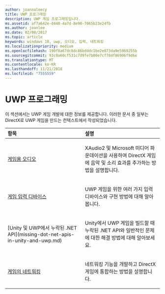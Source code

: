 ```yaml
---
author: joannaleecy
title: UWP 프로그래밍
description: UWP 게임 프로그래밍입니다.
ms.assetid: af7a642e-d448-4a7d-8e90-7065b23e24fb
ms.author: joanlee
ms.date: 02/08/2017
ms.topic: article
keywords: windows 10, uwp, 오디오, 입력, 네트워킹
ms.localizationpriority: medium
ms.openlocfilehash: 190f8a67dc8dc86bdddc1be2e073da9e5969255b
ms.sourcegitcommit: 93c0a60cf531c7d9fe7b00e7cf78df86906f9d6e
ms.translationtype: MT
ms.contentlocale: ko-KR
ms.lasthandoff: 11/21/2018
ms.locfileid: "7555559"
---
```

# <a name="uwp-programming"></a>UWP 프로그래밍

이 섹션에서는 UWP 게임 개발에 대한 정보를 제공합니다. 이러한 문서 중 일부는 DirectX로 UWP 게임을 만드는 컨텍스트에서 작성되었습니다.


<table>
<colgroup>
<col width="50%" />
<col width="50%" />
</colgroup>
<thead>
<tr class="header">
<th align="left">항목</th>
<th align="left">설명</th>
</tr>
</thead>
<tbody>
<tr class="odd">
<td align="left"><p><a href="working-with-audio-in-your-directx-game.md">게임용 오디오</a></p></td>
<td align="left"><p>XAudio2 및 Microsoft 미디어 파운데이션을 사용하여 DirectX 게임에 음악 및 소리 효과를 추가하는 방법을 설명합니다.</p></td>
</tr>
<tr class="even">
<td align="left"><p><a href="input-for-games.md">게임 입력 디바이스</a></p></td>
<td align="left"><p>UWP 게임을 위한 여러 가지 입력 디바이스와 구현 방법에 대해 알아봅니다.</p></td>
</tr>
<tr class="odd">
    <td align="left">
        <p>[Unity 및 UWP에서 누락된 .NET API](missing-dot-net-apis-in-unity-and-uwp.md)</p>
    </td>
    <td align="left">
        <p>Unity에서 UWP 게임을 빌드할 때 누락된 .NET API와 일반적인 문제에 대한 해결 방법에 대해 알아보세요.</p>
    </td>
</tr>
<tr class="even">
<td align="left"><p><a href="work-with-networking-in-your-directx-game.md">게임의 네트워킹</a></p></td>
<td align="left"><p>네트워킹 기능을 개발하고 DirectX 게임에 통합하는 방법을 설명합니다.</p></td>
</tr>
</tbody>
</table>
 

 

 





